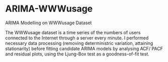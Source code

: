 # ARIMA-WWWusage
ARIMA Modelling on WWWusage Dataset

The WWWusage dataset is a time series of the numbers of users connected to the Internet through a server every minute.
I performed necessary data processing (removing deterministric variation, attaining stationarity) before fitting candidate ARIMA models by analysing ACF/ PACF and residual plots, using the Ljung-Box test as a goodness-of-fit test.
